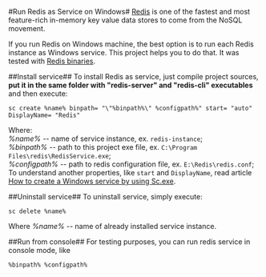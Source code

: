 #Run Redis as Service on Windows#
[Redis](http://redis.io/) is one of the fastest and most feature-rich in-memory key value data stores to come from the NoSQL movement.

If you run Redis on Windows machine, the best option is to run each Redis instance as Windows service. This project helps you to do that. It was tested with [Redis binaries](https://github.com/dmajkic/redis/downloads).

##Install service##
To install Redis as service, just compile project sources, **put it in the same folder with "redis-server" and "redis-cli" executables** and then execute:

    sc create %name% binpath= "\"%binpath%\" %configpath%" start= "auto" DisplayName= "Redis"

Where:  
*%name%* -- name of service instance, ex. `redis-instance`;  
*%binpath%* -- path to this project exe file, ex. `C:\Program Files\redis\RedisService.exe`;  
*%configpath%* -- path to redis configuration file, ex. `E:\Redis\redis.conf`;  
To understand another properties, like `start` and `DisplayName`, read article [How to create a Windows service by using Sc.exe](http://support.microsoft.com/kb/251192).

##Uninstall service##
To uninstall service, simply execute:

	sc delete %name%

Where *%name%* -- name of already installed service instance.

##Run from console##
For testing purposes, you can run redis service in console mode, like

	%binpath% %configpath%
